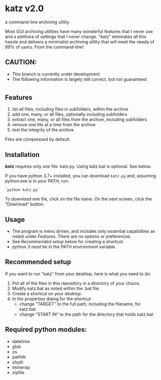 # katz v2.0
a command-line archiving utility

Most GUI archiving utilities have many wonderful features that I never use and a plethora of settings that I never change. "katz" eliminates all this hassle and delivers a minimalist archiving utility that will meet the needs of 99% of users. From the command-line!

## **CAUTION:**
- This branch is currently under development
- The following information is largely still correct, but not guaranteed

#

## **Features**

1. list all files, including files in subfolders, within the archive
2. add one, many, or all files, optionally including subfolders
3. extract one, many, or all files from the archive, including subfolders
4. remove one file at a time from the archive
5. test the integrity of the archive

Files are compressed by default.

## **Installation**
**_katz_** requires only one file: katz.py. Using katz.bat is optional. See below.

If you have python 3.7+ installed, you can download `katz.py` and, assuming python.exe is in your PATH, run:

    `python katz.py`

To _download_ one file, click on the file name. On the next screen, click the "Download" button.


## **Usage**
- The program is menu driven, and includes only essential capabilities as noted under *Features*. There are no options or preferences.
- See *Recommended setup* below for creating a shortcut.
- python 3 must be in the PATH environment variable.


## **Recommended setup**
If you want to run "katz" from your desktop, here is what you need to do:
1. Put all of the files in this repository in a directory of your choice.
2. Modify katz.bat as noted within the .bat file.
3. Create a shortcut on your desktop.
4. In the properties dialog for the shortcut
   - change "TARGET" to the full path, including the filename, for katz.bat.
   - change "START IN" to the path for the directory that holds katz.bat

## **Required python modules:**
- datetime
- glob
- os
- pathlib
- shutil
- textwrap
- zipfile
